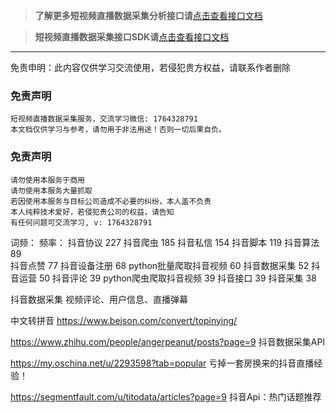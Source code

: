
>**了解更多短视频直播数据采集分析接口请**[点击查看接口文档](https://docs.qq.com/doc/DU3RKUFVFdVhQbXlR) 


>**短视频直播数据采集接口SDK请**[点击查看接口文档](https://docs.qq.com/doc/DU3RKUFVFdVhQbXlR) 


___________________
免责申明：此内容仅供学习交流使用，若侵犯贵方权益，请联系作者删除



### 免责声明
```
短视频直播数据采集服务，交流学习微信: 1764328791
本文档仅供学习与参考，请勿用于非法用途！否则一切后果自负。
```


### 免责声明
```
请勿使用本服务于商用
请勿使用本服务大量抓取
若因使用本服务与目标公司造成不必要的纠纷，本人盖不负责
本人纯粹技术爱好，若侵犯贵公司的权益，请告知
有任何问题可交流学习, v: 1764328791
```


词频：                  频率：
抖音协议                227
抖音爬虫                185
抖音私信                154
抖音脚本                119
抖音算法                89  
抖音点赞                77
抖音设备注册             68
python批量爬取抖音视频    60
抖音数据采集             52
抖音运营                50
抖音评论                39
python爬虫爬取抖音视频    39
抖音接口                39
抖音采集                38

抖音数据采集 视频评论、用户信息、直播弹幕

中文转拼音
https://www.bejson.com/convert/topinying/



https://www.zhihu.com/people/angerpeanut/posts?page=9
抖音数据采集API

https://my.oschina.net/u/2293598?tab=popular
亏掉一套房换来的抖音直播经验！

https://segmentfault.com/u/titodata/articles?page=9
抖音Api：热门话题推荐


